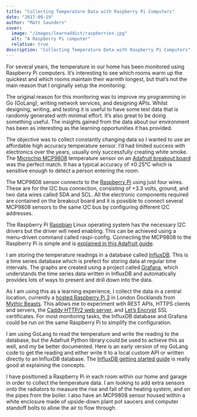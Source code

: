 ```yaml
---
title: "Collecting Temperature Data with Raspberry Pi Computers"
date: "2017-09-19"
author: "Matt Saunders"
cover: 
  image: "/images/learnaddict/raspberries.jpg"
  alt: "A Raspberry Pi computer"
  relative: true
description: "Collecting Temperature Data with Raspberry Pi Computers"
---
```


For several years, the temperature in our home has been monitored using Raspberry Pi computers. It’s interesting to see which rooms warm up the quickest and which rooms maintain their warmth longest, but that’s not the main reason that I originally setup the monitoring.

The original reason for this monitoring was to improve my programming in Go (GoLang), writing network services, and designing APIs. Whilst designing, writing, and testing it is useful to have some test data that is randomly generated with minimal effort. It’s also great to be doing something useful. The insights gained from the data about our environment has been as interesting as the learning opportunities it has provided.

The objective was to collect constantly changing data so I wanted to use an affordable high accuracy temperature sensor. I’d had limited success with electronics over the years, usually only successfully creating white smoke. The [Microchip MCP9808](http://ww1.microchip.com/downloads/en/DeviceDoc/25095A.pdf) temperature sensor on an [Adafruit breakout board](https://www.adafruit.com/product/1782) was the perfect match. It has a typical accuracy of ±0.25°C which is sensitive enough to detect a person entering the room.

The MCP9808 sensor connects to the [Raspberry Pi](https://www.raspberrypi.org/) using just four wires. These are for the I2C bus connection, consisting of +3.3 volts, ground, and two data wires called SDA and SCL. All the electronic components required are contained on the breakout board and it is possible to connect several MCP9808 sensors to the same I2C bus by configuring different I2C addresses.

The Raspberry Pi [Raspbian](https://www.raspberrypi.org/downloads/raspbian/) Linux operating system has the necessary I2C drivers but the driver will need enabling. This can be achieved using a menu-driven command called raspi-config. Connecting the MCP9808 to the Raspberry Pi is simple and is [explained in this Adafruit guide](https://learn.adafruit.com/mcp9808-temperature-sensor-python-library/overview).

I am storing the temperature readings in a database called [InfluxDB](https://www.influxdata.com/). This is a time series database which is prefect for storing data at regular time intervals. The graphs are created using a project called [Grafana](https://grafana.com/), which understands the time series data written in InfluxDB and automatically provides lots of ways to present and drill down into the data.

As I am using this as a learning experience, I collect the data in a central location, currently a [hosted Raspberry Pi 3](https://www.mythic-beasts.com/order/rpi) in London Docklands from [Mythic Beasts](https://www.mythic-beasts.com/). This allows me to experiment with REST APIs, HTTPS clients and servers, the [Caddy HTTP/2 web server](https://caddyserver.com/), and [Let’s Encrypt](https://letsencrypt.org/) SSL certificates. For most monitoring tasks, the InfluxDB database and Grafana could be run on the same Raspberry Pi to simplify the configuration.

I am using GoLang to read the temperature and write the reading to the database, but the Adafruit Python library could be used to achieve this as well, and my be better documented. Here is an early version of my GoLang code to get the reading and either write it to a local custom API or written directly to an InfluxDB database. The [InfluxDB getting started guide](https://docs.influxdata.com/influxdb/v1.3/introduction/getting_started/) is really good at explaining the concepts.

I have positioned a Raspberry Pi in each room within our home and garage in order to collect the temperature data. I am looking to add extra sensors onto the radiators to measure the rise and fall of the heating system, and on the pipes from the boiler. I also have an MCP9808 sensor housed within a white enclosure made of upside-down plant pot saucers and computer standoff bolts to allow the air to flow through.
